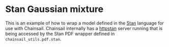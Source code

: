 # Stan Gaussian mixture
This is an example of how to wrap a model defined in the [Stan](https://mc-stan.org) language for use with Chainsail.
Chainsail internally has a [httpstan](https://github.com/stan-dev/httpstan) server running that is being accessed by the Stan PDF wrapper defined in `chainsail_utils.pdf.stan`. 
